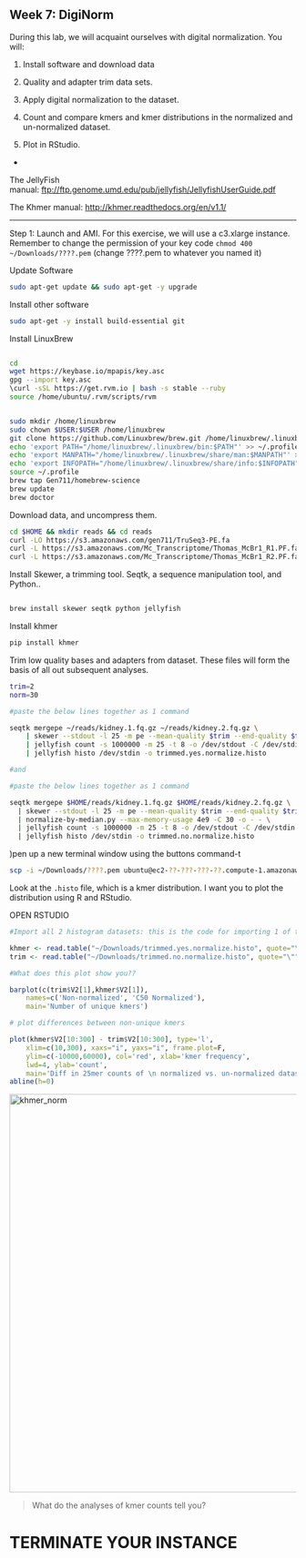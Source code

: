 Week 7: DigiNorm
--


During this lab, we will acquaint ourselves with digital normalization. You will:

1. Install software and download data

2. Quality and adapter trim data sets.

3. Apply digital normalization to the dataset.

4. Count and compare kmers and kmer distributions in the normalized and un-normalized dataset.

5. Plot in RStudio.

-

The JellyFish manual: <a href="ftp://ftp.genome.umd.edu/pub/jellyfish/JellyfishUserGuide.pdf">ftp://ftp.genome.umd.edu/pub/jellyfish/JellyfishUserGuide.pdf</a>

The Khmer manual: <a href="http://khmer.readthedocs.org/en/v1.1/">http://khmer.readthedocs.org/en/v1.1/</a>

---

Step 1: Launch and AMI. For this exercise, we will use a c3.xlarge instance. Remember to change the permission of your key code `chmod 400 ~/Downloads/????.pem` (change ????.pem to whatever you named it)

Update Software


```bash
sudo apt-get update && sudo apt-get -y upgrade
```

Install other software

```bash
sudo apt-get -y install build-essential git
```


Install LinuxBrew

```bash

cd
wget https://keybase.io/mpapis/key.asc
gpg --import key.asc
\curl -sSL https://get.rvm.io | bash -s stable --ruby
source /home/ubuntu/.rvm/scripts/rvm


sudo mkdir /home/linuxbrew
sudo chown $USER:$USER /home/linuxbrew
git clone https://github.com/Linuxbrew/brew.git /home/linuxbrew/.linuxbrew
echo 'export PATH="/home/linuxbrew/.linuxbrew/bin:$PATH"' >> ~/.profile
echo 'export MANPATH="/home/linuxbrew/.linuxbrew/share/man:$MANPATH"' >> ~/.profile
echo 'export INFOPATH="/home/linuxbrew/.linuxbrew/share/info:$INFOPATH"' >> ~/.profile
source ~/.profile
brew tap Gen711/homebrew-science
brew update
brew doctor


```


Download data, and uncompress them.


```bash
cd $HOME && mkdir reads && cd reads
curl -LO https://s3.amazonaws.com/gen711/TruSeq3-PE.fa
curl -L https://s3.amazonaws.com/Mc_Transcriptome/Thomas_McBr1_R1.PF.fastq.gz > kidney.1.fq.gz &
curl -L https://s3.amazonaws.com/Mc_Transcriptome/Thomas_McBr1_R2.PF.fastq.gz > kidney.2.fq.gz

```

Install Skewer, a trimming tool. Seqtk, a sequence manipulation tool, and Python..


```bash  

brew install skewer seqtk python jellyfish

```

Install khmer

```bash
pip install khmer
```


Trim low quality bases and adapters from dataset. These files will form the basis of all out subsequent analyses.


```bash
trim=2
norm=30

#paste the below lines together as 1 command

seqtk mergepe ~/reads/kidney.1.fq.gz ~/reads/kidney.2.fq.gz \
	| skewer --stdout -l 25 -m pe --mean-quality $trim --end-quality $trim -t 8 -x $HOME/reads/TruSeq3-PE.fa - \
	| jellyfish count -s 1000000 -m 25 -t 8 -o /dev/stdout -C /dev/stdin \
 	| jellyfish histo /dev/stdin -o trimmed.yes.normalize.histo

#and

#paste the below lines together as 1 command

seqtk mergepe $HOME/reads/kidney.1.fq.gz $HOME/reads/kidney.2.fq.gz \
  | skewer --stdout -l 25 -m pe --mean-quality $trim --end-quality $trim -t 8 -x $HOME/reads/TruSeq3-PE.fa - \
  | normalize-by-median.py --max-memory-usage 4e9 -C 30 -o - - \
  | jellyfish count -s 1000000 -m 25 -t 8 -o /dev/stdout -C /dev/stdin \
  | jellyfish histo /dev/stdin -o trimmed.no.normalize.histo

```

)pen up a new terminal window using the buttons command-t


```bash
scp -i ~/Downloads/????.pem ubuntu@ec2-??-???-???-??.compute-1.amazonaws.com:/mnt/jelly/*histo ~/Downloads/
```

Look at the `.histo` file, which is a kmer distribution. I want you to plot the distribution using R and RStudio.


OPEN RSTUDIO

```R
#Import all 2 histogram datasets: this is the code for importing 1 of them..

khmer <- read.table("~/Downloads/trimmed.yes.normalize.histo", quote="\"")
trim <- read.table("~/Downloads/trimmed.no.normalize.histo", quote="\"")

#What does this plot show you??

barplot(c(trim$V2[1],khmer$V2[1]),
    names=c('Non-normalized', 'C50 Normalized'),
    main='Number of unique kmers')

# plot differences between non-unique kmers

plot(khmer$V2[10:300] - trim$V2[10:300], type='l',
    xlim=c(10,300), xaxs="i", yaxs="i", frame.plot=F,
    ylim=c(-10000,60000), col='red', xlab='kmer frequency',
    lwd=4, ylab='count',
    main='Diff in 25mer counts of \n normalized vs. un-normalized datasets')
abline(h=0)
```


<a href="http://genomebio.org/Gen711/wp-content/uploads/2014/10/khmer_norm1.jpeg"><img class="aligncenter size-large wp-image-240" src="http://genomebio.org/Gen711/wp-content/uploads/2014/10/khmer_norm1-1024x700.jpeg" alt="khmer_norm" width="1024" height="700" /></a>


> What do the analyses of kmer counts tell you?


# TERMINATE YOUR INSTANCE
